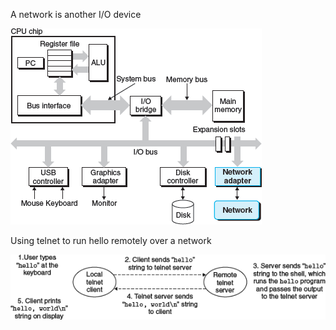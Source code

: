A network is another I/O device

![](a.png)


Using telnet to run hello remotely over a network

![](b.png)


